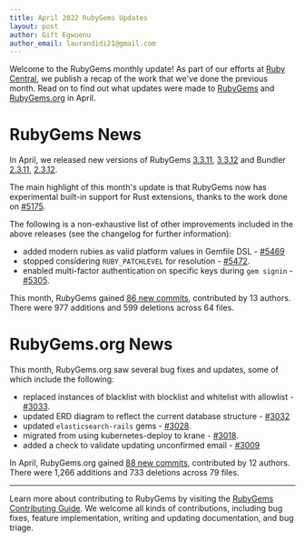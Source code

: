 ```yaml
---
title: April 2022 RubyGems Updates
layout: post
author: Gift Egwuenu
author_email: laurandidi21@gmail.com
---
```


Welcome to the RubyGems monthly update! As part of our efforts at [Ruby Central](http://rubytogether.org/), we publish a recap of the work that we've done the previous month. Read on to find out what updates were made to [RubyGems](https://github.com/rubygems/rubygems) and [RubyGems.org](https://github.com/rubygems/rubygems.org) in April.


# RubyGems News

In April, we released new versions of RubyGems [3.3.11](https://github.com/rubygems/rubygems/blob/master/CHANGELOG.md#3311--2022-04-07), [3.3.12](https://github.com/rubygems/rubygems/blob/master/CHANGELOG.md#3312--2022-04-20) and Bundler [2.3.11](https://github.com/rubygems/rubygems/blob/master/bundler/CHANGELOG.md#2311-april-7-2022), [2.3.12](https://github.com/rubygems/rubygems/blob/master/bundler/CHANGELOG.md#2312-april-20-2022).

The main highlight of this month's update is that RubyGems now has experimental built-in support for Rust extensions, thanks to the work done on [#5175](https://github.com/rubygems/rubygems/pull/5175).

The following is a non-exhaustive list of other improvements included in the above releases (see the changelog for further information):

- added modern rubies as valid platform values in Gemfile DSL - [#5469](https://github.com/rubygems/rubygems/pull/5469)
- stopped considering `RUBY_PATCHLEVEL` for resolution - [#5472](https://github.com/rubygems/rubygems/pull/5472).
- enabled multi-factor authentication on specific keys during `gem signin` - [#5305](https://github.com/rubygems/rubygems/pull/5305).

This month, RubyGems gained [86 new commits](https://github.com/rubygems/rubygems.org/compare/master@%7B2022-04-01%7D...master@%7B2022-04-30%7D), contributed by 13 authors. There were 977 additions and 599 deletions across 64 files.

# RubyGems.org News

This month, RubyGems.org saw several bug fixes and updates, some of which include the following:

- replaced instances of blacklist with blocklist and whitelist with allowlist - [#3033](https://github.com/rubygems/rubygems.org/pull/3033).
- updated ERD diagram to reflect the current database structure - [#3032](https://github.com/rubygems/rubygems.org/pull/3032)
- updated  `elasticsearch-rails` gems - [#3028](https://github.com/rubygems/rubygems.org/pull/3028). 
- migrated from using kubernetes-deploy to krane - [#3018](https://github.com/rubygems/rubygems.org/pull/3018).
- added a check to validate updating unconfirmed email - [#3009](https://github.com/rubygems/rubygems.org/pull/3009)

In April, RubyGems.org gained [88 new commits](
https://github.com/rubygems/rubygems.org/compare/master@%7B2022-04-01%7D...master@%7B2022-04-31%7D), contributed by 12 authors. There were 1,266 additions and 733 deletions across 79 files.

---
Learn more about contributing to RubyGems by visiting the [RubyGems Contributing Guide](https://github.com/rubygems/rubygems/blob/master/CONTRIBUTING.md#how-to-contribute). We welcome all kinds of contributions, including bug fixes, feature implementation, writing and updating documentation, and bug triage.


